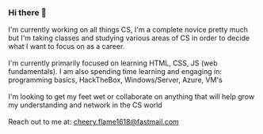 ### Hi there 👋

I'm currently working on all things CS, I'm a complete novice pretty much but I'm taking classes and studying various areas of CS in order to decide what I want to focus on as a career.
<br>
<br>
I'm currently primarily focused on learning HTML, CSS, JS (web fundamentals). I am also spending time learning and engaging in: programming basics, HackTheBox, Windows/Server, Azure, VM's
<br>
<br>
I'm looking to get my feet wet or collaborate on anything that will help grow my understanding and network in the CS world
<br>
<br>
Reach out to me at: cheery.flame1618@fastmail.com
<!--
**falcn9/falcn9** is a ✨ _special_ ✨ repository because its `README.md` (this file) appears on your GitHub profile.

Here are some ideas to get you started:

- 🔭 I’m currently working on ...
- 🌱 I’m currently learning ...
- 👯 I’m looking to collaborate on ...
- 🤔 I’m looking for help with ...
- 💬 Ask me about ...
- 📫 How to reach me: ...
- 😄 Pronouns: ...
- ⚡ Fun fact: ...
-->
